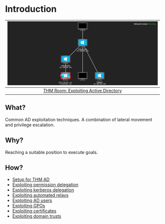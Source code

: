 # Introduction

| ![THM Exploiting Active Directory](../../_static/images/exploiting.png)
|:--:|
| [THM Room: Exploiting Active Directory](https://tryhackme.com/room/exploitingad) |

## What?

Common AD exploitation techniques. A combination of lateral movement and privilege escalation.

## Why?

Reaching a suitable position to execute goals.

## How?

* [Setup for THM AD](setup.md)
* [Exploiting permission delegation](permissions.md)
* [Exploiting kerberos delegation](kerberos.md)
* [Exploiting automated relays](relays.md)
* [Exploiting AD users](users.md)
* [Exploiting GPOs](gpos.md)
* [Exploiting certificates](certificates.md)
* [Exploiting domain trusts](trusts.md)
